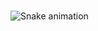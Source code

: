###

<img src="https://raw.githubusercontent.com/le0nardomartins/le0nardomartins/output/snake.svg" alt="Snake animation" />

###
